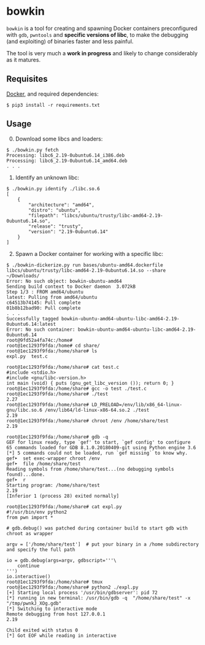 # bowkin
`bowkin` is a tool for creating and spawning Docker containers preconfigured with `gdb`, `pwntools` and **specific versions of libc**, to make the debugging (and exploiting) of binaries faster and less painful.

The tool is very much a **work in progress** and likely to change considerably as it matures.

## Requisites
[Docker](https://www.docker.com/), and required dependencies:
```
$ pip3 install -r requirements.txt
```

## Usage
0. Download some libcs and loaders:
```
$ ./bowkin.py fetch
Processing: libc6_2.19-0ubuntu6.14_i386.deb
Processing: libc6_2.19-0ubuntu6.14_amd64.deb
. . .
```
1. Identify an unknown libc:
```
$ ./bowkin.py identify ./libc.so.6
[
    {
        "architecture": "amd64",
        "distro": "ubuntu",
        "filepath": "libcs/ubuntu/trusty/libc-amd64-2.19-0ubuntu6.14.so",
        "release": "trusty",
        "version": "2.19-0ubuntu6.14"
    }
]
```
2. Spawn a Docker container for working with a specific libc:
```
$ ./bowkin-dickerize.py run bases/ubuntu-amd64.dockerfile libcs/ubuntu/trusty/libc-amd64-2.19-0ubuntu6.14.so --share ~/Downloads/
Error: No such object: bowkin-ubuntu-amd64
Sending build context to Docker daemon  3.072kB
Step 1/3 : FROM amd64/ubuntu
latest: Pulling from amd64/ubuntu
c64513b74145: Pull complete
01b8b12bad90: Pull complete
. . .
Successfully tagged bowkin-ubuntu-amd64-ubuntu-libc-amd64-2.19-0ubuntu6.14:latest
Error: No such container: bowkin-ubuntu-amd64-ubuntu-libc-amd64-2.19-0ubuntu6.14
root@9fd52a4fa74c:/home#
root@1ec1293f9fda:/home# cd share/
root@1ec1293f9fda:/home/share# ls
expl.py  test.c
```
```
root@1ec1293f9fda:/home/share# cat test.c
#include <stdio.h>
#include <gnu/libc-version.h>
int main (void) { puts (gnu_get_libc_version ()); return 0; }
root@1ec1293f9fda:/home/share# gcc -o test ./test.c
root@1ec1293f9fda:/home/share# ./test
2.27
root@1ec1293f9fda:/home/share# LD_PRELOAD=/env/lib/x86_64-linux-gnu/libc.so.6 /env/lib64/ld-linux-x86-64.so.2 ./test
2.19
root@1ec1293f9fda:/home/share# chroot /env /home/share/test
2.19
```
```
root@1ec1293f9fda:/home/share# gdb -q
GEF for linux ready, type `gef' to start, `gef config' to configure
65 commands loaded for GDB 8.1.0.20180409-git using Python engine 3.6
[*] 5 commands could not be loaded, run `gef missing` to know why.
gef➤  set exec-wrapper chroot /env
gef➤  file /home/share/test
Reading symbols from /home/share/test...(no debugging symbols found)...done.
gef➤  r
Starting program: /home/share/test
2.19
[Inferior 1 (process 28) exited normally]
```
```
root@1ec1293f9fda:/home/share# cat expl.py
#!/usr/bin/env python2
from pwn import *

# gdb.debug() was patched during container build to start gdb with chroot as wrapper

argv = ['/home/share/test']  # put your binary in a /home subdirectory and specify the full path

io = gdb.debug(args=argv, gdbscript='''\
    continue
''')
io.interactive()
root@1ec1293f9fda:/home/share# tmux
root@1ec1293f9fda:/home/share# python2 ./expl.py
[+] Starting local process '/usr/bin/gdbserver': pid 72
[*] running in new terminal: /usr/bin/gdb -q  "/home/share/test" -x "/tmp/pwnkJ_XOg.gdb"
[*] Switching to interactive mode
Remote debugging from host 127.0.0.1
2.19

Child exited with status 0
[*] Got EOF while reading in interactive
```

